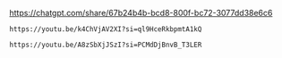 https://chatgpt.com/share/67b24b4b-bcd8-800f-bc72-3077dd38e6c6

```vid
https://youtu.be/k4ChVjAV2XI?si=ql9HceRkbpmtA1kQ
```

```vid
https://youtu.be/A8zSbXjJSzI?si=PCMdDjBnvB_T3LER
```
